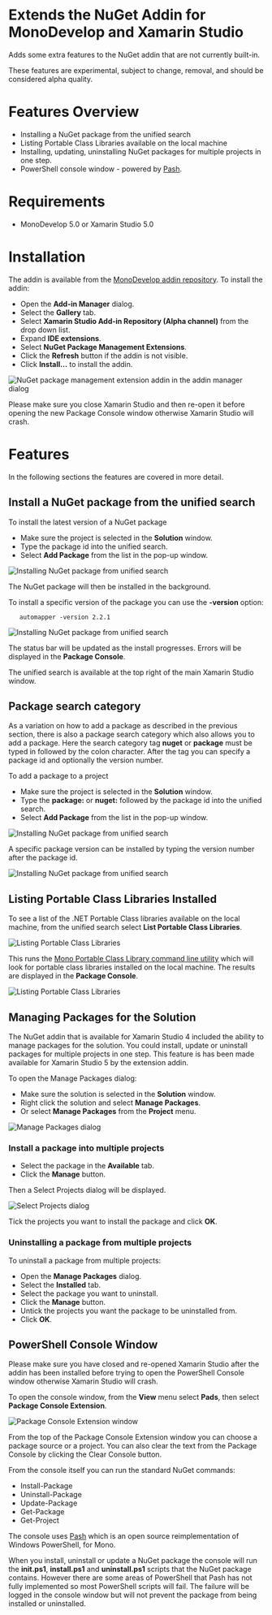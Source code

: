 # Extends the NuGet Addin for MonoDevelop and Xamarin Studio

Adds some extra features to the NuGet addin that are not currently built-in.

These features are experimental, subject to change, removal, and should be considered alpha quality. 

# Features Overview

 * Installing a NuGet package from the unified search
 * Listing Portable Class Libraries available on the local machine
 * Installing, updating, uninstalling NuGet packages for multiple projects in one step.
 * PowerShell console window - powered by [Pash](https://github.com/Pash-Project/Pash).

# Requirements

 * MonoDevelop 5.0 or Xamarin Studio 5.0

# Installation

The addin is available from the [MonoDevelop addin repository](http://addins.monodevelop.com/). To install the addin:

 * Open the **Add-in Manager** dialog.
 * Select the **Gallery** tab.
 * Select **Xamarin Studio Add-in Repository (Alpha channel)** from  the drop down list.
 * Expand **IDE extensions**.
 * Select **NuGet Package Management Extensions**.
 * Click the **Refresh** button if the addin is not visible.
 * Click **Install...** to install the addin.

![NuGet package management extension addin in the addin manager dialog](doc/images/AddinManagerNuGetExtensionsAddin.png)

Please make sure you close Xamarin Studio and then re-open it before opening the new Package Console window otherwise Xamarin Studio will crash.

# Features

In the following sections the features are covered in more detail.

## Install a NuGet package from the unified search

To install the latest version of a NuGet package

 * Make sure the project is selected in the **Solution** window.
 * Type the package id into the unified search.
 * Select **Add Package** from the list in the pop-up window.

![Installing NuGet package from unified search](doc/images/InstallPackageFromUnifiedSearch.png)

The NuGet package will then be installed in the background.
 
To install a specific version of the package you can use the **-version** option:

       automapper -version 2.2.1
       
![Installing NuGet package from unified search](doc/images/InstallPackageVersionFromUnifiedSearch.png)
 
The status bar will be updated as the install progresses. Errors will be displayed in the **Package Console**.

The unified search is available at the top right of the main Xamarin Studio window.

## Package search category

As a variation on how to add a package as described in the previous section, there is also a package search category which also allows you to add a package. Here the search category tag **nuget** or **package** must be typed in followed by the colon character. After the tag you can specify a package id and optionally the version number.

To add a package to a project

 * Make sure the project is selected in the **Solution** window.
 * Type the **package:** or **nuget:** followed by the package id into the unified search.
 * Select **Add Package** from the list in the pop-up window.

![Installing NuGet package from unified search](doc/images/PackageSearchCategoryAddPackage.png)

A specific package version can be installed by typing the version number after the package id.

![Installing NuGet package from unified search](doc/images/PackageSearchCategoryAddPackageWithVersion.png)

## Listing Portable Class Libraries Installed

To see a list of the .NET Portable Class libraries available on the local machine, from the unified search select **List Portable Class Libraries**.

![Listing Portable Class Libraries](doc/images/ListPortableClassLibrariesFromUnifiedSearch.png)

This runs the [Mono Portable Class Library command line utility](https://github.com/mrward/mono-portable-class-library-util) which will look for portable class libraries installed on the local machine. The results are displayed  in the **Package Console**.

![Listing Portable Class Libraries](doc/images/PortableClassLibraryListInPackageConsole.png)

## Managing Packages for the Solution

The NuGet addin that is available for Xamarin Studio 4 included the ability to manage packages for the solution. You could install, update or uninstall packages for multiple projects in one step. This feature is has been made available for Xamarin Studio 5 by the extension addin.

To open the Manage Packages dialog:

 * Make sure the solution is selected in the **Solution** window.
 * Right click the solution and select **Manage Packages**.
 * Or select **Manage Packages** from the **Project** menu.

![Manage Packages dialog](doc/images/ManagePackagesDialog.png)

### Install a package into multiple projects

 * Select the package in the **Available** tab.
 * Click the **Manage** button.

Then a Select Projects dialog will be displayed.

![Select Projects dialog](doc/images/SelectProjectsDialog.png)

Tick the projects you want to install the package and click **OK**.

### Uninstalling a package from multiple projects

To uninstall a package from multiple projects:

 * Open the **Manage Packages** dialog.
 * Select the **Installed** tab.
 * Select the package you want to uninstall.
 * Click the **Manage** button.
 * Untick the projects you want the package to be uninstalled from.
 * Click **OK**.

## PowerShell Console Window

Please make sure you have closed and re-opened Xamarin Studio after the addin has been installed before trying to open the PowerShell Console window otherwise Xamarin Studio will crash.

To open the console window, from the **View** menu select **Pads**, then select **Package Console Extension**.

![Package Console Extension window](doc/images/PackageConsoleExtensionWindow.png)

From the top of the Package Console Extension window you can choose a package source or a project. You can also clear the text from the Package Console by clicking the Clear Console button.

From the console itself you can run the standard NuGet commands:

 * Install-Package
 * Uninstall-Package
 * Update-Package
 * Get-Package
 * Get-Project

The console uses [Pash](https://github.com/Pash-Project/Pash) which is an open source reimplementation of Windows PowerShell, for Mono.

When you install, uninstall or update a NuGet package the console will run the **init.ps1**, **install.ps1** and **uninstall.ps1** scripts that the NuGet package contains. However there are some areas of PowerShell that Pash has not fully implemented so most PowerShell scripts will fail. The failure will be logged in the console window but will not prevent the package from being installed or uninstalled.
